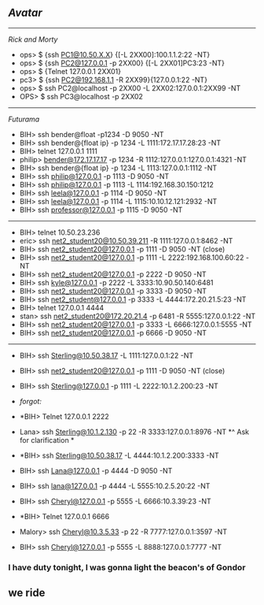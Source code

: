 *Avatar*
-
---------------------------------------------------------------------------------
*Rick and Morty*
- ops> $ {ssh PC1@10.50.X.X} {[-L 2XX00]:100.1.1.2:22 -NT}
- ops> $ {ssh PC2@127.0.0.1 -p 2XX00} {[-L 2XX01]PC3:23 -NT}
- ops> $ {Telnet 127.0.0.1 2XX01}
- pc3> $ {ssh PC2@192.168.1.1 -R 2XX99}{127.0.0.1:22 -NT}
- ops> $ ssh PC2@localhost -p 2XX00 -L 2XX02:127.0.0.1:2XX99 -NT
- OPS> $ ssh PC3@localhost -p 2XX02 
       
--------------------------------------------------------------------------------
*Futurama*
- BIH> ssh bender@float -p1234 -D 9050 -NT
- BIH> ssh bender@{float ip} -p 1234 -L 1111:172.17.17.28:23 -NT
- BIH> telnet 127.0.0.1 1111
- philip> bender@172.17.17.17 -p 1234 -R 1112:127.0.0.1:127.0.0.1:4321 -NT
- BIH> ssh bender@{float ip} -p 1234 -L 1113:127.0.0.1:1112 -NT
- BIH> ssh philip@127.0.0.1 -p 1113 -D 9050 -NT
- BIH> ssh philip@127.0.0.1 -p 1113 -L 1114:192.168.30.150:1212
- BIH> ssh leela@127.0.0.1 -p 1114 -D 9050 -NT
- BIH> ssh leela@127.0.0.1 -p 1114 -L 1115:10.10.12.121:2932 -NT
- BIH> ssh professor@127.0.0.1 -p 1115 -D 9050 -NT

--------------------------------------------------------------------------------------

- BIH> telnet 10.50.23.236
- eric> ssh net2_student20@10.50.39.211 -R 1111:127.0.0.1:8462 -NT
- BIH> ssh net2_student20@127.0.0.1 -p 1111 -D 9050 -NT (close)
- BIH> ssh net2_student20@127.0.0.1 -p 1111 -L 2222:192.168.100.60:22 -NT
- BIH> ssh net2_student20@127.0.0.1 -p 2222 -D 9050 -NT
- BIH> ssh kyle@127.0.0.1 -p 2222 -L 3333:10.90.50.140:6481
- BIH> ssh net2_student20@127.0.0.1 -p 3333 -D 9050 -NT
- BIH> ssh net2_student@127.0.0.1 -p 3333 -L 4444:172.20.21.5:23 -NT
- BIH> telnet 127.0.0.1 4444
- stan> ssh net2_student20@172.20.21.4 -p 6481 -R 5555:127.0.0.1:22 -NT
- BIH> ssh net2_student20@127.0.0.1 -p 3333 -L 6666:127.0.0.1:5555 -NT
- BIH> ssh net2_student20@127.0.0.1 -p 6666 -D 9050 -NT
-----------------------------------------------------------------------------------
- BIH> ssh Sterling@10.50.38.17 -L 1111:127.0.0.1:22 -NT
- BIH> ssh net2_student20@127.0.0.1 -p 1111 -D 9050 -NT (close)

- BIH> ssh Sterling@127.0.0.1 -p 1111 -L 2222:10.1.2.200:23 -NT

- *forgot:*
- *BIH> Telnet 127.0.0.1 2222
			        
- Lana> ssh Sterling@10.1.2.130 -p 22 -R 3333:127.0.0.1:8976 -NT
				*^ Ask for clarification *
- *BIH> ssh Sterling@10.50.38.17 -L 4444:10.1.2.200:3333 -NT

- BIH> ssh Lana@127.0.0.1 -p 4444 -D 9050 -NT 

- BIH> ssh lana@127.0.0.1 -p 4444 -L 5555:10.2.5.20:22 -NT

- BIH> ssh Cheryl@127.0.0.1 -p 5555 -L 6666:10.3.39:23 -NT
- *BIH> Telnet 127.0.0.1 6666

- Malory> ssh Cheryl@10.3.5.33 -p 22 -R 7777:127.0.0.1:3597 -NT
- BIH> ssh Cheryl@127.0.0.1 -p 5555 -L 8888:127.0.0.1:7777 -NT

### I have duty tonight, I was gonna light the beacon's of Gondor
## we ride
    
